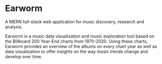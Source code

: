# Earworm

A MERN full-stack web application for music discovery, research and analysis.

Earworm is a music data visualization and music exploration tool based on the Billboard 200 Year-End charts from 1970-2020. Using these charts, Earworm provides an overview of the albums on every chart year as well as data visualization to offer insights on the way music trends change and develop over time.
